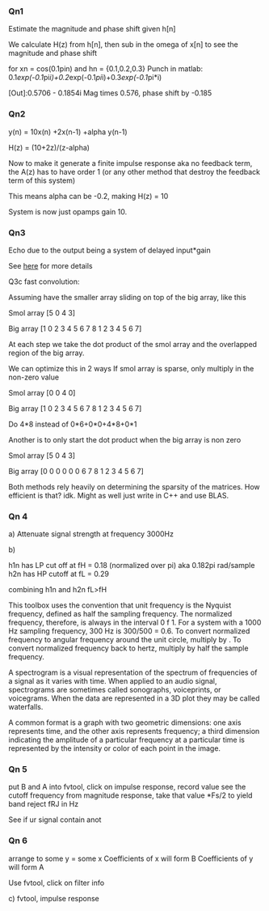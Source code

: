 ### Qn1

Estimate the magnitude and phase shift given h\[n\]

We calculate H(z) from h\[n\], then sub in the omega of x\[n\] to see the magnitude and phase shift

for xn = cos(0.1pin) and hn = {0.1,0.2,0.3}
Punch in matlab:
0.1*exp(-0.1*pi*i)+0.2*exp(-0.1*pi*i)+0.3*exp(-0.1*pi*i)

\[Out\]:0.5706 - 0.1854i 
Mag times 0.576, phase shift by -0.185

### Qn2 

y(n) = 10x(n) +2x(n-1) +alpha y(n-1)

H(z) = (10+2z)/(z-alpha)

Now to make it generate a finite impulse response aka no feedback term, the A(z) has to have order 1 (or any other method that destroy the feedback term of this system)

This means alpha can be -0.2, making H(z) = 10 

System is now just opamps gain 10. 

### Qn3

Echo due to the output being a system of delayed input*gain

See [here](http://personal.ee.surrey.ac.uk/Personal/P.Jackson/ee1.lab/D3_echo/D3_EchoAndReverberationExpt.pdf) for more details

Q3c fast convolution: 

Assuming have the smaller array sliding on top of the big array, like this

Smol array                 \[5 0 4 3\]

Big array       \[1 0 2 3 4 5 6 7 8 1 2 3 4 5 6 7\]

At each step we take the dot product of the smol array and the overlapped region of the big array. 

We can optimize this in 2 ways
If smol array is sparse, only multiply in the non-zero value 

Smol array                  \[0 0 4 0\]

Big array       \[1 0 2 3 4 5 6 7 8 1 2 3 4 5 6 7\]

Do 4\*8 instead of 0\*6+0\*0+4\*8+0\*1

Another is to only start the dot product when the big array is non zero 

Smol array                  \[5 0 4 3\]

Big array       \[0 0 0 0 0 0 6 7 8 1 2 3 4 5 6 7\]

Both methods rely heavily on determining the sparsity of the matrices. How efficient is that? idk. Might as well just write in C++ and use BLAS. 

### Qn 4

a) Attenuate signal strength at frequency 3000Hz

b) 

h1n has LP cut off at fH = 0.18 (normalized over pi) aka 0.182pi rad/sample 
h2n has HP cutoff at fL = 0.29

combining h1n and h2n fL>fH

This toolbox uses the convention that unit frequency is the Nyquist frequency, defined as half the sampling frequency. The normalized frequency, therefore, is always in the interval 0  f  1. For a system with a 1000 Hz sampling frequency, 300 Hz is 300/500 = 0.6. To convert normalized frequency to angular frequency around the unit circle, multiply by . To convert normalized frequency back to hertz, multiply by half the sample frequency.


 
A spectrogram is a visual representation of the spectrum of frequencies of a signal as it varies with time. When applied to an audio signal, spectrograms are sometimes called sonographs, voiceprints, or voicegrams. When the data are represented in a 3D plot they may be called waterfalls. 

A common format is a graph with two geometric dimensions: one axis represents time, and the other axis represents frequency; a third dimension indicating the amplitude of a particular frequency at a particular time is represented by the intensity or color of each point in the image.  

### Qn 5

put B and A into fvtool, click on impulse response, record value
see the cutoff frequency from magnitude response, take that value *Fs/2 to yield band reject fRJ in Hz 

See if ur signal contain anot

### Qn 6
arrange to some y = some x
Coefficients of x will form B
Coefficients of y will form A 

Use fvtool, click on filter info

c) fvtool, impulse response

